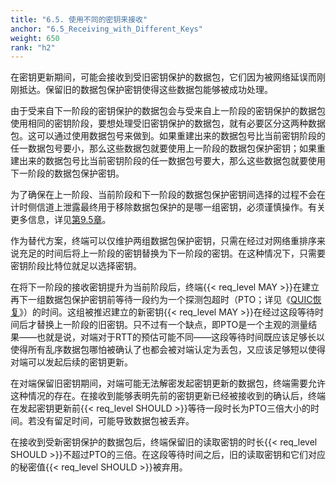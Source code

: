 ```yaml
---
title: "6.5. 使用不同的密钥来接收"
anchor: "6.5_Receiving_with_Different_Keys"
weight: 650
rank: "h2"
---
```


在密钥更新期间，可能会接收到受旧密钥保护的数据包，它们因为被网络延误而刚刚抵达。保留旧的数据包保护密钥使得这些数据包能够被成功处理。

由于受来自下一阶段的密钥保护的数据包会与受来自上一阶段的密钥保护的数据包使用相同的密钥阶段，要想处理受旧密钥保护的数据包，就有必要区分这两种数据包。这可以通过使用数据包号来做到。如果重建出来的数据包号比当前密钥阶段的任一数据包号要小，那么这些数据包就要使用上一阶段的数据包保护密钥；如果重建出来的数据包号比当前密钥阶段的任一数据包号要大，那么这些数据包就要使用下一阶段的数据包保护密钥。

为了确保在上一阶段、当前阶段和下一阶段的数据包保护密钥间选择的过程不会在计时侧信道上泄露最终用于移除数据包保护的是哪一组密钥，必须谨慎操作。有关更多信息，详见[第9.5章]()。

作为替代方案，终端可以仅维护两组数据包保护密钥，只需在经过对网络重排序来说充足的时间后将上一阶段的密钥替换为下一阶段的密钥。在这种情况下，只需要密钥阶段比特位就足以选择密钥。

在将下一阶段的接收密钥提升为当前阶段后，终端{{< req_level MAY >}}在建立再下一组数据包保护密钥前等待一段约为一个探测包超时（PTO；详见《[QUIC恢复]()》）的时间。这组被推迟建立的新密钥{{< req_level MAY >}}在经过这段等待时间后才替换上一阶段的旧密钥。只不过有一个缺点，即PTO是一个主观的测量结果——也就是说，对端对于RTT的预估可能不同——这段等待时间既应该足够长以使得所有乱序数据包哪怕被确认了也都会被对端认定为丢包，又应该足够短以使得对端可以发起后续的密钥更新。

在对端保留旧密钥期间，对端可能无法解密发起密钥更新的数据包，终端需要允许这种情况的存在。在接收到能够表明先前的密钥更新已经被接收到的确认后，终端在发起密钥更新前{{< req_level SHOULD >}}等待一段时长为PTO三倍大小的时间。若没有留足时间，可能导致数据包被丢弃。

在接收到受新密钥保护的数据包后，终端保留旧的读取密钥的时长{{< req_level SHOULD >}}不超过PTO的三倍。在这段等待时间之后，旧的读取密钥和它们对应的秘密值{{< req_level SHOULD >}}被弃用。
